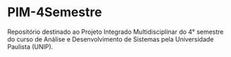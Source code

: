# PIM-4Semestre
Repositório destinado ao Projeto Integrado Multidisciplinar do 4° semestre do curso de Análise e Desenvolvimento de Sistemas pela Universidade Paulista (UNIP).
